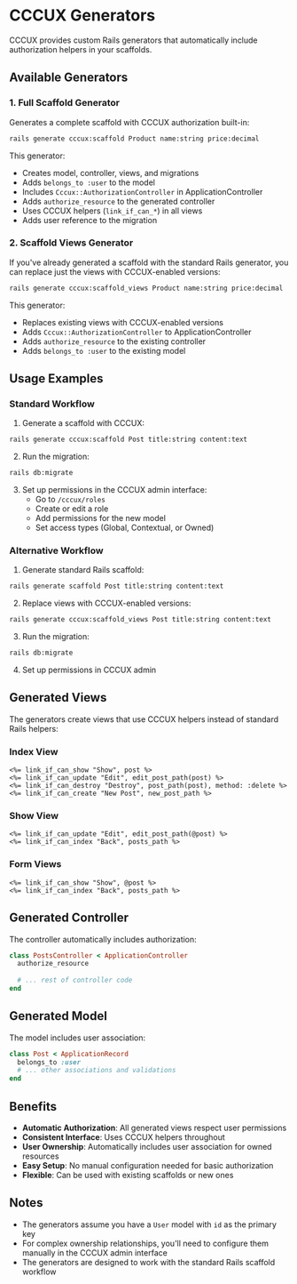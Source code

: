 # CCCUX Generators

CCCUX provides custom Rails generators that automatically include authorization helpers in your scaffolds.

## Available Generators

### 1. Full Scaffold Generator

Generates a complete scaffold with CCCUX authorization built-in:

```bash
rails generate cccux:scaffold Product name:string price:decimal
```

This generator:
- Creates model, controller, views, and migrations
- Adds `belongs_to :user` to the model
- Includes `Cccux::AuthorizationController` in ApplicationController
- Adds `authorize_resource` to the generated controller
- Uses CCCUX helpers (`link_if_can_*`) in all views
- Adds user reference to the migration

### 2. Scaffold Views Generator

If you've already generated a scaffold with the standard Rails generator, you can replace just the views with CCCUX-enabled versions:

```bash
rails generate cccux:scaffold_views Product name:string price:decimal
```

This generator:
- Replaces existing views with CCCUX-enabled versions
- Adds `Cccux::AuthorizationController` to ApplicationController
- Adds `authorize_resource` to the existing controller
- Adds `belongs_to :user` to the existing model

## Usage Examples

### Standard Workflow

1. Generate a scaffold with CCCUX:
```bash
rails generate cccux:scaffold Post title:string content:text
```

2. Run the migration:
```bash
rails db:migrate
```

3. Set up permissions in the CCCUX admin interface:
   - Go to `/cccux/roles`
   - Create or edit a role
   - Add permissions for the new model
   - Set access types (Global, Contextual, or Owned)

### Alternative Workflow

1. Generate standard Rails scaffold:
```bash
rails generate scaffold Post title:string content:text
```

2. Replace views with CCCUX-enabled versions:
```bash
rails generate cccux:scaffold_views Post title:string content:text
```

3. Run the migration:
```bash
rails db:migrate
```

4. Set up permissions in CCCUX admin

## Generated Views

The generators create views that use CCCUX helpers instead of standard Rails helpers:

### Index View
```erb
<%= link_if_can_show "Show", post %>
<%= link_if_can_update "Edit", edit_post_path(post) %>
<%= link_if_can_destroy "Destroy", post_path(post), method: :delete %>
<%= link_if_can_create "New Post", new_post_path %>
```

### Show View
```erb
<%= link_if_can_update "Edit", edit_post_path(@post) %>
<%= link_if_can_index "Back", posts_path %>
```

### Form Views
```erb
<%= link_if_can_show "Show", @post %>
<%= link_if_can_index "Back", posts_path %>
```

## Generated Controller

The controller automatically includes authorization:

```ruby
class PostsController < ApplicationController
  authorize_resource
  
  # ... rest of controller code
end
```

## Generated Model

The model includes user association:

```ruby
class Post < ApplicationRecord
  belongs_to :user
  # ... other associations and validations
end
```

## Benefits

- **Automatic Authorization**: All generated views respect user permissions
- **Consistent Interface**: Uses CCCUX helpers throughout
- **User Ownership**: Automatically includes user association for owned resources
- **Easy Setup**: No manual configuration needed for basic authorization
- **Flexible**: Can be used with existing scaffolds or new ones

## Notes

- The generators assume you have a `User` model with `id` as the primary key
- For complex ownership relationships, you'll need to configure them manually in the CCCUX admin interface
- The generators are designed to work with the standard Rails scaffold workflow 